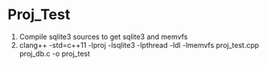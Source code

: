 # Proj_Test
1. Compile sqlite3 sources to get sqlite3 and memvfs
2. clang++ -std=c++11 -lproj -lsqlite3 -lpthread -ldl -lmemvfs proj_test.cpp proj_db.c -o proj_test
